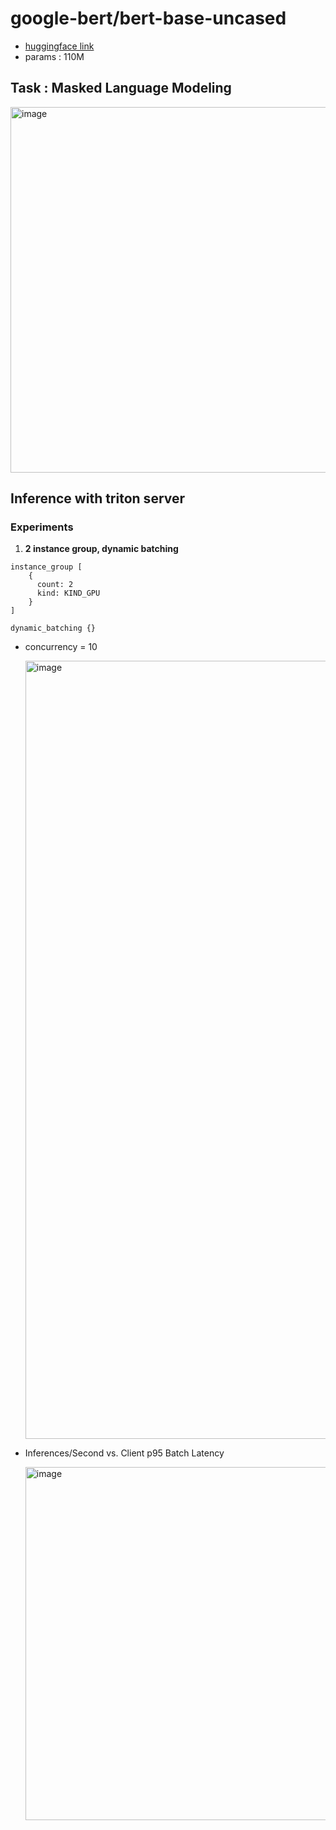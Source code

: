 # google-bert/bert-base-uncased

- [huggingface link](https://huggingface.co/google-bert/bert-base-uncased)
- params : 110M

## Task : Masked Language Modeling

<img width="585" alt="image" src="https://github.com/user-attachments/assets/fc35f03b-2107-41b0-83f2-0a4247a23ad4">

## Inference with triton server

### Experiments

1.  **2 instance group, dynamic batching**

```text
instance_group [
    {
      count: 2
      kind: KIND_GPU
    }
]

dynamic_batching {}
```

- concurrency = 10

    <img width="1245" alt="image" src="https://github.com/user-attachments/assets/f87fcb6f-05e5-4dab-a5fa-1d83be16126e">

- Inferences/Second vs. Client p95 Batch Latency

    <img width="565" alt="image" src="https://github.com/user-attachments/assets/1e24f052-262d-4b78-ad63-afa873335e77">
